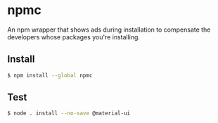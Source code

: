 # npmc

An npm wrapper that shows ads during installation to compensate the developers whose packages you're installing. 


## Install

```bash
$ npm install --global npmc
```

## Test 

```bash
$ node . install --no-save @material-ui
```
